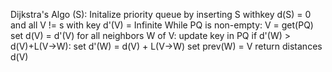 Dijkstra's Algo (S):
Initalize priority queue by inserting S withkey d(S) = 0 and all V != s with key d'(V) = Infinite
While PQ is non-empty:
  V = get(PQ)
  set d(V) = d'(V)
  for all neighbors W of V:
    update key in PQ
    if d'(W) > d(V)+L(V->W):
      set d'(W) = d(V) + L(V->W)
      set prev(W) = V
return distances d(V)
